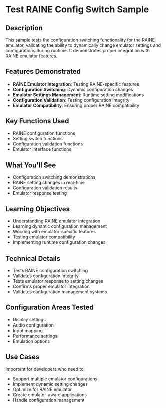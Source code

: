 # Test RAINE Config Switch Sample

## Description

This sample tests the configuration switching functionality for the RAINE emulator, validating the ability to dynamically change emulator settings and configurations during runtime. It demonstrates proper integration with RAINE emulator features.

## Features Demonstrated

- **RAINE Emulator Integration**: Testing RAINE-specific features
- **Configuration Switching**: Dynamic configuration changes
- **Emulator Settings Management**: Runtime setting modifications
- **Configuration Validation**: Testing configuration integrity
- **Emulator Compatibility**: Ensuring proper RAINE compatibility

## Key Functions Used

- RAINE configuration functions
- Setting switch functions
- Configuration validation functions
- Emulator interface functions

## What You'll See

- Configuration switching demonstrations
- RAINE setting changes in real-time
- Configuration validation results
- Emulator response testing

## Learning Objectives

- Understanding RAINE emulator integration
- Learning dynamic configuration management
- Working with emulator-specific features
- Testing emulator compatibility
- Implementing runtime configuration changes

## Technical Details

- Tests RAINE configuration switching
- Validates configuration integrity
- Tests emulator response to setting changes
- Confirms proper emulator integration
- Validates configuration management systems

## Configuration Areas Tested

- Display settings
- Audio configuration
- Input mapping
- Performance settings
- Emulation options

## Use Cases

Important for developers who need to:
- Support multiple emulator configurations
- Implement dynamic setting changes
- Optimize for RAINE emulator
- Create emulator-aware applications
- Handle configuration management
